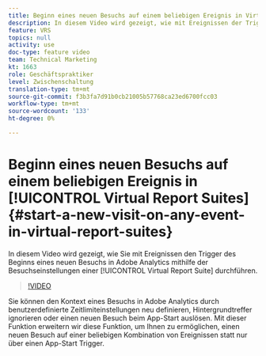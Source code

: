 ```yaml
---
title: Beginn eines neuen Besuchs auf einem beliebigen Ereignis in Virtual Report Suites
description: In diesem Video wird gezeigt, wie mit Ereignissen der Trigger zu Beginn eines neuen Besuchs in Adobe Analytics mithilfe der Besuchseinstellungen einer Virtual Report Suite ermöglicht wird.
feature: VRS
topics: null
activity: use
doc-type: feature video
team: Technical Marketing
kt: 1663
role: Geschäftspraktiker
level: Zwischenschaltung
translation-type: tm+mt
source-git-commit: f3b3fa7d91b0cb21005b57768ca23ed6700fcc03
workflow-type: tm+mt
source-wordcount: '133'
ht-degree: 0%

---
```



# Beginn eines neuen Besuchs auf einem beliebigen Ereignis in [!UICONTROL Virtual Report Suites] {#start-a-new-visit-on-any-event-in-virtual-report-suites}

In diesem Video wird gezeigt, wie Sie mit Ereignissen den Trigger des Beginns eines neuen Besuchs in Adobe Analytics mithilfe der Besuchseinstellungen einer [!UICONTROL Virtual Report Suite] durchführen.

>[!VIDEO](https://video.tv.adobe.com/v/23129/?quality=12)

Sie können den Kontext eines Besuchs in Adobe Analytics durch benutzerdefinierte Zeitlimiteinstellungen neu definieren, Hintergrundtreffer ignorieren oder einen neuen Besuch beim App-Start auslösen. Mit dieser Funktion erweitern wir diese Funktion, um Ihnen zu ermöglichen, einen neuen Besuch auf einer beliebigen Kombination von Ereignissen statt nur über einen App-Start Trigger.
